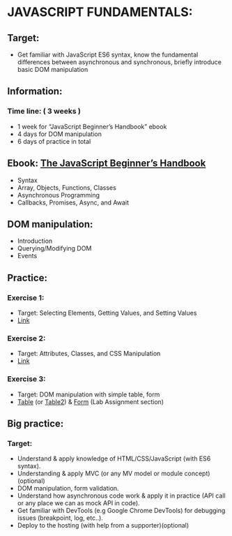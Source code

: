 # JAVASCRIPT FUNDAMENTALS:

## Target:

- Get familiar with JavaScript ES6 syntax, know the fundamental differences between asynchronous and synchronous, briefly introduce basic DOM manipulation

## Information:

### Time line: ( 3 weeks )

- 1 week for “JavaScript Beginner’s Handbook” ebook
- 4 days for DOM manipulation
- 6 days of practice in total

## Ebook: [The JavaScript Beginner’s Handbook](https://drive.google.com/file/d/11v0gbhKB8vuIo2Khk84HxFHNS88e5EKt/view?usp=sharing)

- Syntax
- Array, Objects, Functions, Classes
- Asynchronous Programming
- Callbacks, Promises, Async, and Await

## DOM manipulation:

- Introduction
- Querying/Modifying DOM
- Events

## Practice:

### Exercise 1:

- Target: Selecting Elements, Getting Values, and Setting Values
- [Link](https://www.digitalocean.com/community/tutorials/understanding-events-in-javascript)

### Exercise 2:

- Target: Attributes, Classes, and CSS Manipulation
- [Link](https://www.w3resource.com/javascript-exercises/javascript-dom-exercises.php)

### Exercise 3:

- Target: DOM manipulation with simple table, form
- [Table](https://nmendez.app/info2602/lab1/#8) (or [Table2](http://www.zsoltnagy.eu/javascript-tech-interview-exercise-9-event-delegation-in-a-pomodoro-app/)) & [Form](http://www.cs.uregina.ca/Links/class-info/215/dom2/index.html) (Lab Assignment section)

## Big practice:

### Target:

- Understand & apply knowledge of HTML/CSS/JavaScript (with ES6 syntax).
- Understanding & apply MVC (or any MV model or module concept)(optional)
- DOM manipulation, form validation.
- Understand how asynchronous code work & apply it in practice (API call or any place we can as mock API in code).
- Get familiar with DevTools (e.g Google Chrome DevTools) for debugging issues (breakpoint, log, etc..).
- Deploy to the hosting (with help from a supporter)(optional)
